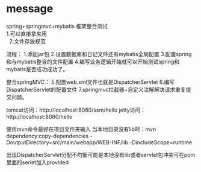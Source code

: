 # message
spring+springmvc+mybatis 框架整合测试 <br/>
1.可以直接拿来用<br/>    
2.文件存放规范   <br/>



流程：
1.添加jar包
2.设置数据库和日记文件还有mybatis全局配置
3.配置spring和与mybatis整合的文件配置
4.编写业务逻辑开始就可以开始测试spring和mybatis是否成功成功了。



整合springMVC：
5.配置web.xml文件也就是DispatcherServlet
6.编写DispatcherServlet的配置文件
7.springmvc拦截器+自定义注解解决请求重复提交问题。  

tomcat访问：http://localhost:8080/ssm/hello
jetty访问：http://localhost:8080/hello

使用mvn命令最好在项目文件夹输入
当本地目录没有lib时：mvn dependency:copy-dependencies -DoutputDirectory=src/main/webapp/WEB-INF/lib  -DincludeScope=runtime

出现DispatcherServlet分配不均衡可能是本地没有lib或者servlet包冲突可在pom里面的serlet加入<scope>provided</scope>
